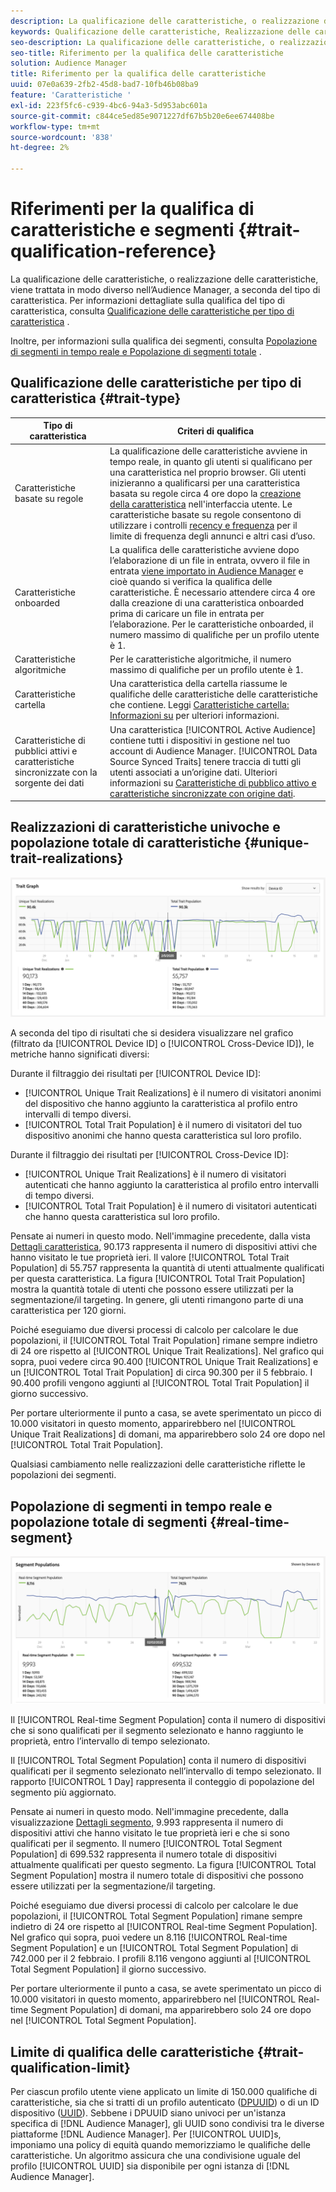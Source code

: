 ```yaml
---
description: La qualificazione delle caratteristiche, o realizzazione delle caratteristiche, viene trattata in modo diverso nell’Audience Manager, a seconda del tipo di caratteristica. Vedi la tabella seguente per informazioni dettagliate sulla qualifica delle caratteristiche.
keywords: Qualificazione delle caratteristiche, Realizzazione delle caratteristiche, Realizzazioni delle caratteristiche univoche, UTR, Popolazione totale delle caratteristiche, TTP
seo-description: La qualificazione delle caratteristiche, o realizzazione delle caratteristiche, viene trattata in modo diverso nell’Audience Manager, a seconda del tipo di caratteristica. Vedi la tabella seguente per informazioni dettagliate sulla qualifica delle caratteristiche.
seo-title: Riferimento per la qualifica delle caratteristiche
solution: Audience Manager
title: Riferimento per la qualifica delle caratteristiche
uuid: 07e0a639-2fb2-45d8-bad7-10fb46b08ba9
feature: 'Caratteristiche '
exl-id: 223f5fc6-c939-4bc6-94a3-5d953abc601a
source-git-commit: c844ce5ed85e9071227df67b5b20e6ee674408be
workflow-type: tm+mt
source-wordcount: '838'
ht-degree: 2%

---
```


# Riferimenti per la qualifica di caratteristiche e segmenti {#trait-qualification-reference}

La qualificazione delle caratteristiche, o realizzazione delle caratteristiche, viene trattata in modo diverso nell’Audience Manager, a seconda del tipo di caratteristica. Per informazioni dettagliate sulla qualifica del tipo di caratteristica, consulta [Qualificazione delle caratteristiche per tipo di caratteristica](#trait-type) .

Inoltre, per informazioni sulla qualifica dei segmenti, consulta [Popolazione di segmenti in tempo reale e Popolazione di segmenti totale](#real-time-segment) .



## Qualificazione delle caratteristiche per tipo di caratteristica {#trait-type}

| Tipo di caratteristica | Criteri di qualifica |
|---|---|
| Caratteristiche basate su regole | La qualificazione delle caratteristiche avviene in tempo reale, in quanto gli utenti si qualificano per una caratteristica nel proprio browser. Gli utenti inizieranno a qualificarsi per una caratteristica basata su regole circa 4 ore dopo la [creazione della caratteristica](create-onboarded-rule-based-traits.md#create-rules-based-or-onboarded-traits) nell&#39;interfaccia utente. Le caratteristiche basate su regole consentono di utilizzare i controlli [recency e frequenza](../segments/recency-and-frequency.md) per il limite di frequenza degli annunci e altri casi d’uso. |
| Caratteristiche onboarded | La qualifica delle caratteristiche avviene dopo l’elaborazione di un file in entrata, ovvero il file in entrata [viene importato in Audience Manager](../../faq/faq-inbound-data-ingestion.md) e cioè quando si verifica la qualifica delle caratteristiche. È necessario attendere circa 4 ore dalla creazione di una caratteristica onboarded prima di caricare un file in entrata per l’elaborazione. Per le caratteristiche onboarded, il numero massimo di qualifiche per un profilo utente è 1. |
| Caratteristiche algoritmiche | Per le caratteristiche algoritmiche, il numero massimo di qualifiche per un profilo utente è 1. |
| Caratteristiche cartella | Una caratteristica della cartella riassume le qualifiche delle caratteristiche delle caratteristiche che contiene. Leggi [Caratteristiche cartella: Informazioni su](about-folder-traits.md) per ulteriori informazioni. |
| Caratteristiche di pubblici attivi e caratteristiche sincronizzate con la sorgente dei dati | Una caratteristica [!UICONTROL Active Audience] contiene tutti i dispositivi in gestione nel tuo account di Audience Manager. [!UICONTROL Data Source Synced Traits] tenere traccia di tutti gli utenti associati a un’origine dati. Ulteriori informazioni su [Caratteristiche di pubblico attivo e caratteristiche sincronizzate con origine dati](client-activity-synced-audience-traits.md). |

## Realizzazioni di caratteristiche univoche e popolazione totale di caratteristiche {#unique-trait-realizations}

![realizzazione di caratteristiche uniche](assets/trait-graph.png)

A seconda del tipo di risultati che si desidera visualizzare nel grafico (filtrato da [!UICONTROL Device ID] o [!UICONTROL Cross-Device ID]), le metriche hanno significati diversi:

Durante il filtraggio dei risultati per [!UICONTROL Device ID]:

* [!UICONTROL Unique Trait Realizations] è il numero di visitatori anonimi del dispositivo che hanno aggiunto la caratteristica al profilo entro intervalli di tempo diversi.
* [!UICONTROL Total Trait Population] è il numero di visitatori del tuo dispositivo anonimi che hanno questa caratteristica sul loro profilo.

Durante il filtraggio dei risultati per [!UICONTROL Cross-Device ID]:

* [!UICONTROL Unique Trait Realizations] è il numero di visitatori autenticati che hanno aggiunto la caratteristica al profilo entro intervalli di tempo diversi.
* [!UICONTROL Total Trait Population] è il numero di visitatori autenticati che hanno questa caratteristica sul loro profilo.

Pensate ai numeri in questo modo. Nell&#39;immagine precedente, dalla vista [Dettagli caratteristica](../../features/traits/trait-details-page.md), 90.173 rappresenta il numero di dispositivi attivi che hanno visitato le tue proprietà ieri. Il valore [!UICONTROL Total Trait Population] di 55.757 rappresenta la quantità di utenti attualmente qualificati per questa caratteristica. La figura [!UICONTROL Total Trait Population] mostra la quantità totale di utenti che possono essere utilizzati per la segmentazione/il targeting. In genere, gli utenti rimangono parte di una caratteristica per 120 giorni.

Poiché eseguiamo due diversi processi di calcolo per calcolare le due popolazioni, il [!UICONTROL Total Trait Population] rimane sempre indietro di 24 ore rispetto al [!UICONTROL Unique Trait Realizations]. Nel grafico qui sopra, puoi vedere circa 90.400 [!UICONTROL Unique Trait Realizations] e un [!UICONTROL Total Trait Population] di circa 90.300 per il 5 febbraio. I 90.400 profili vengono aggiunti al [!UICONTROL Total Trait Population] il giorno successivo.

Per portare ulteriormente il punto a casa, se avete sperimentato un picco di 10.000 visitatori in questo momento, apparirebbero nel [!UICONTROL Unique Trait Realizations] di domani, ma apparirebbero solo 24 ore dopo nel [!UICONTROL Total Trait Population].

Qualsiasi cambiamento nelle realizzazioni delle caratteristiche riflette le popolazioni dei segmenti.

## Popolazione di segmenti in tempo reale e popolazione totale di segmenti {#real-time-segment}

![realizzazione di caratteristiche uniche](assets/segment-graph.png)

Il [!UICONTROL Real-time Segment Population] conta il numero di dispositivi che si sono qualificati per il segmento selezionato e hanno raggiunto le proprietà, entro l’intervallo di tempo selezionato.

Il [!UICONTROL Total Segment Population] conta il numero di dispositivi qualificati per il segmento selezionato nell’intervallo di tempo selezionato. Il rapporto [!UICONTROL 1 Day] rappresenta il conteggio di popolazione del segmento più aggiornato.

Pensate ai numeri in questo modo. Nell&#39;immagine precedente, dalla visualizzazione [Dettagli segmento](../../features/segments/segment-summary-view.md), 9.993 rappresenta il numero di dispositivi attivi che hanno visitato le tue proprietà ieri e che si sono qualificati per il segmento. Il numero [!UICONTROL Total Segment Population] di 699.532 rappresenta il numero totale di dispositivi attualmente qualificati per questo segmento. La figura [!UICONTROL Total Segment Population] mostra il numero totale di dispositivi che possono essere utilizzati per la segmentazione/il targeting.

Poiché eseguiamo due diversi processi di calcolo per calcolare le due popolazioni, il [!UICONTROL Total Segment Population] rimane sempre indietro di 24 ore rispetto al [!UICONTROL Real-time Segment Population]. Nel grafico qui sopra, puoi vedere un 8.116 [!UICONTROL Real-time Segment Population] e un [!UICONTROL Total Segment Population] di 742.000 per il 2 febbraio. I profili 8.116 vengono aggiunti al [!UICONTROL Total Segment Population] il giorno successivo.

Per portare ulteriormente il punto a casa, se avete sperimentato un picco di 10.000 visitatori in questo momento, apparirebbero nel [!UICONTROL Real-time Segment Population] di domani, ma apparirebbero solo 24 ore dopo nel [!UICONTROL Total Segment Population].

## Limite di qualifica delle caratteristiche {#trait-qualification-limit}

Per ciascun profilo utente viene applicato un limite di 150.000 qualifiche di caratteristiche, sia che si tratti di un profilo autenticato ([DPUUID](../../reference/ids-in-aam.md)) o di un ID dispositivo ([UUID](../../reference/ids-in-aam.md)). Sebbene i DPUUID siano univoci per un&#39;istanza specifica di [!DNL Audience Manager], gli UUID sono condivisi tra le diverse piattaforme [!DNL Audience Manager]. Per [!UICONTROL UUID]s, imponiamo una policy di equità quando memorizziamo le qualifiche delle caratteristiche. Un algoritmo assicura che una condivisione uguale del profilo [!UICONTROL UUID] sia disponibile per ogni istanza di [!DNL Audience Manager].
